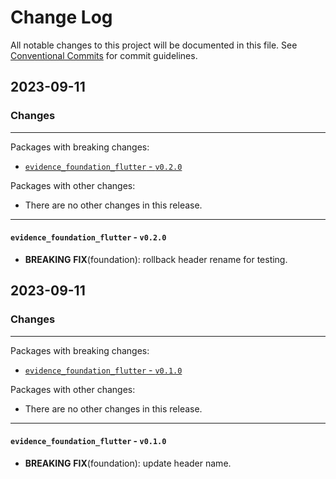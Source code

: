 # Change Log

All notable changes to this project will be documented in this file.
See [Conventional Commits](https://conventionalcommits.org) for commit guidelines.

## 2023-09-11

### Changes

---

Packages with breaking changes:

 - [`evidence_foundation_flutter` - `v0.2.0`](#evidence_foundation_flutter---v020)

Packages with other changes:

 - There are no other changes in this release.

---

#### `evidence_foundation_flutter` - `v0.2.0`

 - **BREAKING** **FIX**(foundation): rollback header rename for testing.


## 2023-09-11

### Changes

---

Packages with breaking changes:

 - [`evidence_foundation_flutter` - `v0.1.0`](#evidence_foundation_flutter---v010)

Packages with other changes:

 - There are no other changes in this release.

---

#### `evidence_foundation_flutter` - `v0.1.0`

 - **BREAKING** **FIX**(foundation): update header name.

